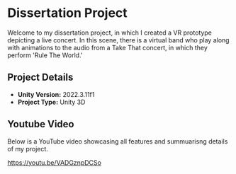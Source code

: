 # Dissertation Project

Welcome to my dissertation project, in which I created a VR prototype depicting a live concert. In this scene, there is a virtual band who play along with animations to the audio from a Take That concert, in which they perform 'Rule The World.'

## Project Details

- **Unity Version:** 2022.3.11f1
- **Project Type:** Unity 3D

## Youtube Video

Below is a YouTube video showcasing all features and summuarisng details of my project.

https://youtu.be/VADGznpDCSo

